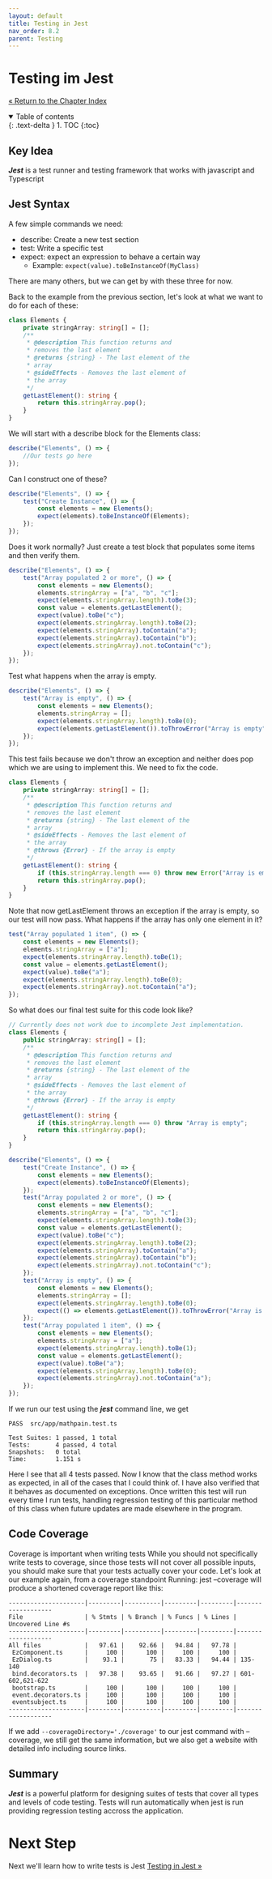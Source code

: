 ```yaml
---
layout: default
title: Testing in Jest
nav_order: 8.2
parent: Testing
---
```


# Testing im Jest

[&laquo; Return to the Chapter Index](index.md)

<details open markdown="block">
  <summary>
    Table of contents
  </summary>
  {: .text-delta }
1. TOC
{:toc}
</details>

## Key Idea

**_Jest_** is a test runner and testing framework that works with javascript and Typescript

## Jest Syntax

A few simple commands we need:

-   describe: Create a new test section
-   test: Write a specific test
-   expect: expect an expression to behave a certain way
    -   Example: `expect(value).toBeInstanceOf(MyClass)`

There are many others, but we can get by with these three for now.

Back to the example from the previous section, let's look at what we want to do for each of these:

```typescript
class Elements {
    private stringArray: string[] = [];
    /**
     * @description This function returns and
     * removes the last element
     * @returns {string} - The last element of the
     * array
     * @sideEffects - Removes the last element of
     * the array
     */
    getLastElement(): string {
        return this.stringArray.pop();
    }
}
```

We will start with a describe block for the Elements class:

```typescript
describe("Elements", () => {
    //Our tests go here
});
```

Can I construct one of these?

```typescript
describe("Elements", () => {
    test("Create Instance", () => {
        const elements = new Elements();
        expect(elements).toBeInstanceOf(Elements);
    });
});
```

Does it work normally? Just create a test block that populates some items and then verify them.

```typescript
describe("Elements", () => {
    test("Array populated 2 or more", () => {
        const elements = new Elements();
        elements.stringArray = ["a", "b", "c"];
        expect(elements.stringArray.length).toBe(3);
        const value = elements.getLastElement();
        expect(value).toBe("c");
        expect(elements.stringArray.length).toBe(2);
        expect(elements.stringArray).toContain("a");
        expect(elements.stringArray).toContain("b");
        expect(elements.stringArray).not.toContain("c");
    });
});
```

Test what happens when the array is empty.

```typescript
describe("Elements", () => {
    test("Array is empty", () => {
        const elements = new Elements();
        elements.stringArray = [];
        expect(elements.stringArray.length).toBe(0);
        expect(elements.getLastElement()).toThrowError("Array is empty");
    });
});
```

This test fails because we don't throw an exception and neither does pop which we are using to implement this. We need to fix the code.

```typescript
class Elements {
    private stringArray: string[] = [];
    /**
     * @description This function returns and
     * removes the last element
     * @returns {string} - The last element of the
     * array
     * @sideEffects - Removes the last element of
     * the array
     * @throws {Error} - If the array is empty
     */
    getLastElement(): string {
        if (this.stringArray.length === 0) throw new Error("Array is empty");
        return this.stringArray.pop();
    }
}
```

Note that now getLastElement throws an exception if the array is empty, so our test will now pass.
What happens if the array has only one element in it?

```typescript
test("Array populated 1 item", () => {
    const elements = new Elements();
    elements.stringArray = ["a"];
    expect(elements.stringArray.length).toBe(1);
    const value = elements.getLastElement();
    expect(value).toBe("a");
    expect(elements.stringArray.length).toBe(0);
    expect(elements.stringArray).not.toContain("a");
});
```

So what does our final test suite for this code look like?

```typescript
// Currently does not work due to incomplete Jest implementation.
class Elements {
    public stringArray: string[] = [];
    /**
     * @description This function returns and
     * removes the last element
     * @returns {string} - The last element of the
     * array
     * @sideEffects - Removes the last element of
     * the array
     * @throws {Error} - If the array is empty
     */
    getLastElement(): string {
        if (this.stringArray.length === 0) throw "Array is empty";
        return this.stringArray.pop();
    }
}

describe("Elements", () => {
    test("Create Instance", () => {
        const elements = new Elements();
        expect(elements).toBeInstanceOf(Elements);
    });
    test("Array populated 2 or more", () => {
        const elements = new Elements();
        elements.stringArray = ["a", "b", "c"];
        expect(elements.stringArray.length).toBe(3);
        const value = elements.getLastElement();
        expect(value).toBe("c");
        expect(elements.stringArray.length).toBe(2);
        expect(elements.stringArray).toContain("a");
        expect(elements.stringArray).toContain("b");
        expect(elements.stringArray).not.toContain("c");
    });
    test("Array is empty", () => {
        const elements = new Elements();
        elements.stringArray = [];
        expect(elements.stringArray.length).toBe(0);
        expect(() => elements.getLastElement()).toThrowError("Array is empty");
    });
    test("Array populated 1 item", () => {
        const elements = new Elements();
        elements.stringArray = ["a"];
        expect(elements.stringArray.length).toBe(1);
        const value = elements.getLastElement();
        expect(value).toBe("a");
        expect(elements.stringArray.length).toBe(0);
        expect(elements.stringArray).not.toContain("a");
    });
});
```

If we run our test using the **_jest_** command line, we get

```
PASS  src/app/mathpain.test.ts

Test Suites: 1 passed, 1 total
Tests:       4 passed, 4 total
Snapshots:   0 total
Time:        1.151 s
```

Here I see that all 4 tests passed.
Now I know that the class method works as expected, in all of the cases that I could think of.
I have also verified that it behaves as documented on exceptions.
Once written this test will run every time I run tests, handling regression testing of this particular method of this class when future updates are made elsewhere in the program.

## Code Coverage

Coverage is important when writing tests
While you should not specifically write tests to coverage, since those tests will not cover all possible inputs, you should make sure that your tests actually cover your code. Let's look at our example again, from a coverage standpoint
Running: jest –coverage will produce a shortened coverage report like this:

```
---------------------|---------|----------|---------|---------|-------------------
File                 | % Stmts | % Branch | % Funcs | % Lines | Uncovered Line #s
---------------------|---------|----------|---------|---------|-------------------
All files            |   97.61 |    92.66 |   94.84 |   97.78 |
 EzComponent.ts      |     100 |      100 |     100 |     100 |
 EzDialog.ts         |    93.1 |       75 |   83.33 |   94.44 | 135-140
 bind.decorators.ts  |   97.38 |    93.65 |   91.66 |   97.27 | 601-602,621-622
 bootstrap.ts        |     100 |      100 |     100 |     100 |
 event.decorators.ts |     100 |      100 |     100 |     100 |
 eventsubject.ts     |     100 |      100 |     100 |     100 |
---------------------|---------|----------|---------|---------|-------------------
```

If we add `--coverageDirectory='./coverage'` to our jest command with –coverage, we still get the same information, but we also get a website with detailed info including source links.

## Summary

**_Jest_** is a powerful platform for designing suites of tests that cover all types and levels of code testing. Tests will run automatically when jest is run providing regression testing accross the application.

# Next Step

Next we'll learn how to write tests is Jest [Testing in Jest &raquo;](../8-testing/jest.md)

